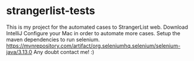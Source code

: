 # strangerlist-tests
This is my project for the automated cases to StrangerList web.
Download IntelliJ
Configure your Mac in order to automate more cases.
Setup the maven dependencies to run selenium. https://mvnrepository.com/artifact/org.seleniumhq.selenium/selenium-java/3.13.0
Any doubt contact me! :)
